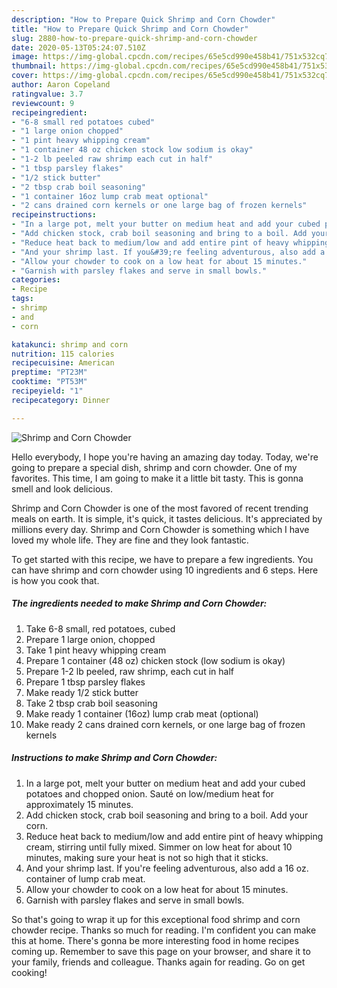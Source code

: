 ```yaml
---
description: "How to Prepare Quick Shrimp and Corn Chowder"
title: "How to Prepare Quick Shrimp and Corn Chowder"
slug: 2880-how-to-prepare-quick-shrimp-and-corn-chowder
date: 2020-05-13T05:24:07.510Z
image: https://img-global.cpcdn.com/recipes/65e5cd990e458b41/751x532cq70/shrimp-and-corn-chowder-recipe-main-photo.jpg
thumbnail: https://img-global.cpcdn.com/recipes/65e5cd990e458b41/751x532cq70/shrimp-and-corn-chowder-recipe-main-photo.jpg
cover: https://img-global.cpcdn.com/recipes/65e5cd990e458b41/751x532cq70/shrimp-and-corn-chowder-recipe-main-photo.jpg
author: Aaron Copeland
ratingvalue: 3.7
reviewcount: 9
recipeingredient:
- "6-8 small red potatoes cubed"
- "1 large onion chopped"
- "1 pint heavy whipping cream"
- "1 container 48 oz chicken stock low sodium is okay"
- "1-2 lb peeled raw shrimp each cut in half"
- "1 tbsp parsley flakes"
- "1/2 stick butter"
- "2 tbsp crab boil seasoning"
- "1 container 16oz lump crab meat optional"
- "2 cans drained corn kernels or one large bag of frozen kernels"
recipeinstructions:
- "In a large pot, melt your butter on medium heat and add your cubed potatoes and chopped onion. Sauté on low/medium heat for approximately 15 minutes."
- "Add chicken stock, crab boil seasoning and bring to a boil. Add your corn."
- "Reduce heat back to medium/low and add entire pint of heavy whipping cream, stirring until fully mixed. Simmer on low heat for about 10 minutes, making sure your heat is not so high that it sticks."
- "And your shrimp last. If you&#39;re feeling adventurous, also add a 16 oz. container of lump crab meat."
- "Allow your chowder to cook on a low heat for about 15 minutes."
- "Garnish with parsley flakes and serve in small bowls."
categories:
- Recipe
tags:
- shrimp
- and
- corn

katakunci: shrimp and corn 
nutrition: 115 calories
recipecuisine: American
preptime: "PT23M"
cooktime: "PT53M"
recipeyield: "1"
recipecategory: Dinner

---
```



![Shrimp and Corn Chowder](https://img-global.cpcdn.com/recipes/65e5cd990e458b41/751x532cq70/shrimp-and-corn-chowder-recipe-main-photo.jpg)

Hello everybody, I hope you're having an amazing day today. Today, we're going to prepare a special dish, shrimp and corn chowder. One of my favorites. This time, I am going to make it a little bit tasty. This is gonna smell and look delicious.



Shrimp and Corn Chowder is one of the most favored of recent trending meals on earth. It is simple, it's quick, it tastes delicious. It's appreciated by millions every day. Shrimp and Corn Chowder is something which I have loved my whole life. They are fine and they look fantastic.


To get started with this recipe, we have to prepare a few ingredients. You can have shrimp and corn chowder using 10 ingredients and 6 steps. Here is how you cook that.

<!--inarticleads1-->

##### The ingredients needed to make Shrimp and Corn Chowder:

1. Take 6-8 small, red potatoes, cubed
1. Prepare 1 large onion, chopped
1. Take 1 pint heavy whipping cream
1. Prepare 1 container (48 oz) chicken stock (low sodium is okay)
1. Prepare 1-2 lb peeled, raw shrimp, each cut in half
1. Prepare 1 tbsp parsley flakes
1. Make ready 1/2 stick butter
1. Take 2 tbsp crab boil seasoning
1. Make ready 1 container (16oz) lump crab meat (optional)
1. Make ready 2 cans drained corn kernels, or one large bag of frozen kernels




<!--inarticleads2-->

##### Instructions to make Shrimp and Corn Chowder:

1. In a large pot, melt your butter on medium heat and add your cubed potatoes and chopped onion. Sauté on low/medium heat for approximately 15 minutes.
1. Add chicken stock, crab boil seasoning and bring to a boil. Add your corn.
1. Reduce heat back to medium/low and add entire pint of heavy whipping cream, stirring until fully mixed. Simmer on low heat for about 10 minutes, making sure your heat is not so high that it sticks.
1. And your shrimp last. If you&#39;re feeling adventurous, also add a 16 oz. container of lump crab meat.
1. Allow your chowder to cook on a low heat for about 15 minutes.
1. Garnish with parsley flakes and serve in small bowls.




So that's going to wrap it up for this exceptional food shrimp and corn chowder recipe. Thanks so much for reading. I'm confident you can make this at home. There's gonna be more interesting food in home recipes coming up. Remember to save this page on your browser, and share it to your family, friends and colleague. Thanks again for reading. Go on get cooking!
